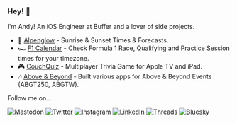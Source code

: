 ### Hey! 👋

I'm Andy! An iOS Engineer at Buffer and a lover of side projects.

- 🌅 [Alpenglow](https://alpenglowapp.com) - Sunrise & Sunset Times & Forecasts.
- 🏎 [F1 Calendar](https://f1calendar.com) - Check Formula 1 Race, Qualifying and Practice Session times for your timezone.
- 🎮 [CouchQuiz](https://couchquiz.tv) - Multiplayer Trivia Game for Apple TV and iPad.
- 🎶 [Above & Beyond](https://ay8s.com/projects/abgt250-abgtw) - Built various apps for Above & Beyond Events (ABGT250, ABGTW).


Follow me on...
<p align="left">
<a href="https://mastodon.social/@ay8s"><img src="https://img.shields.io/badge/-Mastodon-%235149f5" alt="Mastodon"/></a> 
<a href="https://www.twitter.com/ay8s"><img src="https://img.shields.io/badge/-Twitter-%231DA1F2" alt="Twitter" /></a> 
<a href="https://www.instagram.com/ay8ss"><img src="https://img.shields.io/badge/-Instagram-%23eb13a5" alt="Instagram" /></a> 
<a href="https://www.linkedin.com/in/andrew-yates-a251b323/"><img src="https://img.shields.io/badge/-LinkedIn-%233781da" alt="LinkedIn"/></a> 
<a href="https://www.threads.net/@ay8ss"><img src="https://img.shields.io/badge/-Threads-%23000000" alt="Threads"/></a> 
<a href="https://bsky.app/profile/ay8s.com"><img src="https://img.shields.io/badge/-Bluesky-%230b6cff" alt="Bluesky"/></a> 
</p>
